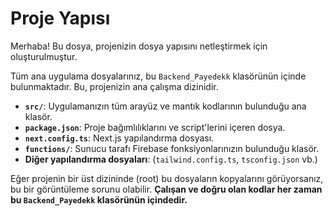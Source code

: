 # Proje Yapısı

Merhaba! Bu dosya, projenizin dosya yapısını netleştirmek için oluşturulmuştur.

Tüm ana uygulama dosyalarınız, bu `Backend_Payedekk` klasörünün içinde bulunmaktadır. Bu, projenizin ana çalışma dizinidir.

- **`src/`**: Uygulamanızın tüm arayüz ve mantık kodlarının bulunduğu ana klasör.
- **`package.json`**: Proje bağımlılıklarını ve script'lerini içeren dosya.
- **`next.config.ts`**: Next.js yapılandırma dosyası.
- **`functions/`**: Sunucu tarafı Firebase fonksiyonlarınızın bulunduğu klasör.
- **Diğer yapılandırma dosyaları**: (`tailwind.config.ts`, `tsconfig.json` vb.)

Eğer projenin bir üst dizininde (root) bu dosyaların kopyalarını görüyorsanız, bu bir görüntüleme sorunu olabilir. **Çalışan ve doğru olan kodlar her zaman bu `Backend_Payedekk` klasörünün içindedir.**